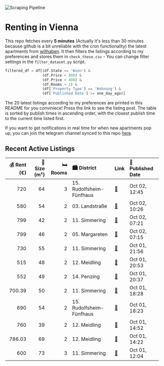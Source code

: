 ![Scraping Pipeline](https://github.com/AthomsG/renting-in-vienna/actions/workflows/run_pipeline.yml/badge.svg)


# Renting in Vienna

This repo fetches every **5 minutes** (Actually it's less than 30 minutes because github is a bit unreliable with the cron functionality) the latest apartments from [willhaben](https://www.willhaben.at/).
It then filters the listings according to my preferences and stores them in `check_these.csv` - You can change filter settings in the `filter_dataset.py` script.

```python
filtered_df = df[(df.State == 'Wien') & 
                 (df.Price < 800) &
                 (df.Price > 400) &
                 (df.Rooms > 1) &
                 (df['Property Type'] == 'Wohnung') &
                 (df['Published Date'] >= one_day_ago)]
```

The 20 latest listings according to my preferences are printed in this README for you conviniece! Press the link to see the listing post.
The table is sorted by publish times in ascending order, with the closest publish time to the current time listed first.

If you want to get notifications in real time for when new apartments pop up, you can join the telegram channel synced to this repo [here](https://t.me/+1HPAYOf5BSsyNTlk).

## Recent Active Listings

|   💰 Rent (€) |   📏 Size (m²) |   🛏️ Rooms | 🏙️ District              | Link                                                                                                                                                                                                                                                                                                                                    | 📅 Published Date   |
|-------------:|--------------:|-----------:|:-------------------------|:----------------------------------------------------------------------------------------------------------------------------------------------------------------------------------------------------------------------------------------------------------------------------------------------------------------------------------------|:-------------------|
|       720    |            64 |          3 | 15. Rudolfsheim-Fünfhaus | [🔗](https://www.willhaben.at/iad/immobilien/d/mietwohnungen/wien/wien-1150-rudolfsheim-f%C3%BCnfhaus/64m2---3-zimmer---wohnung---u3-n%C3%A4he-1301258112/)                                                                                                                                                                              | Oct 02, 12:45      |
|       580    |            54 |          2 | 03. Landstraße           | [🔗](https://www.willhaben.at/iad/immobilien/d/mietwohnungen/wien/wien-1030-landstra%C3%9Fe/2-zimmer-gemeindewohnung-mit-loggia-1030-wien-rabenhof-1661423752/)                                                                                                                                                                          | Oct 02, 10:26      |
|       799    |            42 |          2 | 11. Simmering            | [🔗](https://www.willhaben.at/iad/immobilien/d/mietwohnungen/wien/wien-1110-simmering/n%C3%A4he-u3-simmering---ruhelage---stellplatz-optional---zwischen-lorystra%C3%9Fe-und-simmeringer-hauptstra%C3%9Fe-1966859987/)                                                                                                                   | Oct 02, 07:21      |
|       799    |            46 |          2 | 05. Margareten           | [🔗](https://www.willhaben.at/iad/immobilien/d/mietwohnungen/wien/wien-1050-margareten/gem%C3%BCtliche-single-wohnung-mit-vintage-flair-f%C3%BCr-individualisten-1090194387/)                                                                                                                                                            | Oct 02, 07:15      |
|       730    |            55 |          2 | 11. Simmering            | [🔗](https://www.willhaben.at/iad/immobilien/d/mietwohnungen/wien/wien-1110-simmering/sch%C3%B6ne-m%C3%B6blierte-wohnung-nahe-u3-simmering-1734964683/)                                                                                                                                                                                  | Oct 01, 21:56      |
|       515    |            48 |          2 | 12. Meidling             | [🔗](https://www.willhaben.at/iad/immobilien/d/mietwohnungen/wien/wien-1120-meidling/gemeindewohnung/-wiener-wohnen-48m2-mit-balkon-1753913300/)                                                                                                                                                                                         | Oct 01, 20:53      |
|       552    |            49 |          2 | 14. Penzing              | [🔗](https://www.willhaben.at/iad/immobilien/d/mietwohnungen/wien/wien-1140-penzing/nachmieter-gemeindewohnung-1761149382/)                                                                                                                                                                                                              | Oct 01, 20:37      |
|       700.39 |            50 |          2 | 11. Simmering            | [🔗](https://www.willhaben.at/iad/immobilien/d/mietwohnungen/wien/wien-1110-simmering/helle-2-zimmerwohnung-in-1110-wien-mit-kleiner-loggia-und-perfekter-%C3%B6ffi-anbindung%21-2134528080/)                                                                                                                                            | Oct 01, 18:28      |
|       690    |            54 |          2 | 15. Rudolfsheim-Fünfhaus | [🔗](https://www.willhaben.at/iad/immobilien/d/mietwohnungen/wien/wien-1150-rudolfsheim-f%C3%BCnfhaus/privat-wg.-f%C3%A4hige-studentenhit-helle-sonnige-absolut-ruhige-neubauwohnung-mit-2-getr.-%28ca.-gleich-gross%29-begehbares-zimmern-in-guten-umgebung-infrastruktur-und-%C3%B6ffentliche-vehrkersm%C3%B6glichkeiten.-1464615776/) | Oct 01, 18:23      |
|       760    |            39 |          2 | 12. Meidling             | [🔗](https://www.willhaben.at/iad/immobilien/d/mietwohnungen/wien/wien-1120-meidling/provisionsfrei-attraktive-ruhig-gelegene-kleine-2-zimmerwohnung-u-4-n%C3%A4he-1176067739/)                                                                                                                                                          | Oct 01, 14:52      |
|       786.03 |            69 |          2 | 12. Meidling             | [🔗](https://www.willhaben.at/iad/immobilien/d/mietwohnungen/wien/wien-1120-meidling/helle-2-zimmer-dachgescho%C3%9Fwohnung-mit-loggia---1120-wien-erlgasse-21-23-1622952647/)                                                                                                                                                           | Oct 01, 14:22      |
|       600    |            73 |          3 | 11. Simmering            | [🔗](https://www.willhaben.at/iad/immobilien/d/mietwohnungen/wien/wien-1110-simmering/3-zimmer-gemeinde-wohnung-direktvergabe-mit-wohnticket-bis-30.06.2024-1979581422/)                                                                                                                                                                 | Oct 01, 12:04      |
